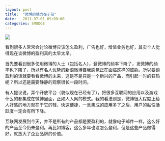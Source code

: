 ```yaml
---
layout: post
title:  "微博的魅力在于轻"
date:   2011-07-01 09:00:00
categories: SMUDGE
---
```


<img src="http://binnng.coding.io/assets/images/weibo.png"/>

看到很多人常常会讨论微博应该怎么盈利，广告也好，增值业务也好，其实个人觉得现在谈微博的盈利真的太早太早。



首先要看到很多使用微博的人士（包括名人），登微博的频率下降了，发微博的频率也下降了，所以有名人优势的新浪微博自我感觉正在面临这样的威胁。所以要谈盈利的话就要看看微博的未来，这是不是只是一个新兴的产品，而引起一时的狂热呢？所以还是需要静静的观察很长一段时间。



有人提议说，弄个开放平台（貌似现在已经有了），把很多互联网的应用以及游戏什么的都集成在微博里面，正如人人网的模式。我的看法则是，微博很大程度上给人好感的地方就在于它的轻，快速便捷，一旦集成的应用多了之后，用户的黏性活跃度一定会有所下降。



互联网发展到今天，并不是所有的产品都是要盈利的，就像电子邮件一样，这么好的产品至今仍未盈利。再比如博客，这么多年也没怎么盈利，但是这些产品做得好，就放大了企业品牌的价值。